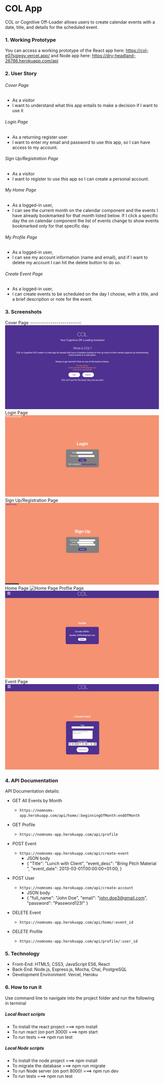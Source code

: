 # COL App
COL or Cognitive Off-Loader allows users to create calendar events with a date, title, and details for the scheduled event.



### 1. Working Prototype
You can access a working prototype of the React app here: https://col-e07sgjegy.vercel.app/ and Node app here: https://dry-headland-26786.herokuapp.com/api



### 2. User Story

###### Cover Page
* As a visitor
* I want to understand what this app entails to make a decision if I want to use it

###### Login Page
* As a returning register user
* I want to enter my email and password to use this app, so I can have access to my account.

###### Sign Up/Registration Page
* As a visitor
* I want to register to use this app so I can create a personal account.

###### My Home Page
* As a logged-in user,
* I can see the current month on the calendar component and the events I have already bookmarked for that month listed below. If I click a specific day the on calendar component the list of events change to show events bookmarked only for that specific day.

###### My Profile Page
* As a logged-in user,
* I can see my account information (name and email), and if I want to delete my account I can hit the delete button to do so.

###### Create Event Page
* As a logged-in user,
* I can create events to be scheduled on the day I choose, with a title, and a brief description or note for the event.



### 3. Screenshots
Cover Page
:-------------------------:
![Cover Page](/screenshot-images/Cover-Page.png)
Login Page
![Login Page](/screenshot-images/Login-Page.png)
Sign Up/Registration Page
![Sign Up/Registration Page](/screenshot-images/Sign-Up-Page.png)
Home Page
![Home Page](/screenshot-images/Home-Page.png)
Proflie Page
![Profile Page](/screenshot-images/Profile-Page.png)
Event Page
![Event Page](/screenshot-images/Event-Page.png)



### 4. API Documentation
API Documentation details:
* GET All Events by Month
    * `https://nomnoms-app.herokuapp.com/api/home/:beginningOfMonth:endOfMonth`

* GET Profile
    * `https://nomnoms-app.herokuapp.com/api/profile`

* POST Event
    * `https://nomnoms-app.herokuapp.com/api/create-event`
        * JSON body
        *   { "Title": "Lunch with Client", "event_desc": "Bring Pitch Material ", "event_date": 2013-03-01T00:00:00+01:00, 
            }

* POST User
    * `https://nomnoms-app.herokuapp.com/api/create-account`
        * JSON body
        *   { "full_name": "John Doe", "email": "john.doe3@gmail.com", "password": "Password123!" }

* DELETE Event
    * `https://nomnoms-app.herokuapp.com/api/home/:event_id`

* DELETE Profile
    * `https://nomnoms-app.herokuapp.com/api/profile/:user_id`




### 5. Technology
* Front-End: HTML5, CSS3, JavaScript ES6, React
* Back-End: Node.js, Express.js, Mocha, Chai, PostgreSQL 
* Development Environment: Vercel, Heroku
 


### 6. How to run it
Use command line to navigate into the project folder and run the following in terminal

##### Local React scripts
* To install the react project ===> npm install
* To run react (on port 3000) ===> npm start
* To run tests ===> npm run test

##### Local Node scripts
* To install the node project ===> npm install
* To migrate the database ===> npm run migrate 
* To run Node server (on port 8000) ===> npm run dev
* To run tests ===> npm run test
